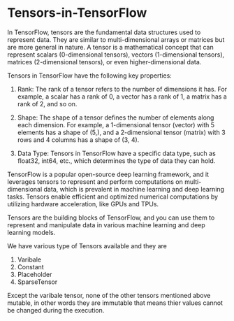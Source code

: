 # Tensors-in-TensorFlow

In TensorFlow, tensors are the fundamental data structures used to represent data. They are similar to multi-dimensional arrays or matrices but are more general in nature. A tensor is a mathematical concept that can represent scalars (0-dimensional tensors), vectors (1-dimensional tensors), matrices (2-dimensional tensors), or even higher-dimensional data.

Tensors in TensorFlow have the following key properties:

1. Rank: The rank of a tensor refers to the number of dimensions it has. For example, a scalar has a rank of 0, a vector has a rank of 1, a matrix has a rank of 2, and so on.

2. Shape: The shape of a tensor defines the number of elements along each dimension. For example, a 1-dimensional tensor (vector) with 5 elements has a shape of (5,), and a 2-dimensional tensor (matrix) with 3 rows and 4 columns has a shape of (3, 4).

3. Data Type: Tensors in TensorFlow have a specific data type, such as float32, int64, etc., which determines the type of data they can hold.

TensorFlow is a popular open-source deep learning framework, and it leverages tensors to represent and perform computations on multi-dimensional data, which is prevalent in machine learning and deep learning tasks. Tensors enable efficient and optimized numerical computations by utilizing hardware acceleration, like GPUs and TPUs.

Tensors are the building blocks of TensorFlow, and you can use them to represent and manipulate data in various machine learning and deep learning models.

We have various type of Tensors available and they are 
1.  Varibale
2.  Constant
3.  Placeholder
4.  SparseTensor

Except the varibale tensor, none of the other tensors mentioned above mutable, in other words they are immutable that means thier values cannot be changed during the execution.

